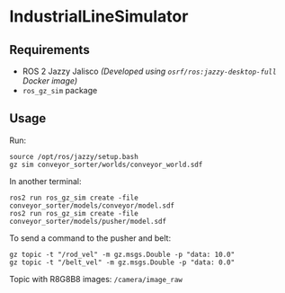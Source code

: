 # IndustrialLineSimulator
## Requirements
- ROS 2 Jazzy Jalisco 
*(Developed using `osrf/ros:jazzy-desktop-full` Docker image)*
- `ros_gz_sim` package
## Usage
Run:
```
source /opt/ros/jazzy/setup.bash
gz sim conveyor_sorter/worlds/conveyor_world.sdf
```
In another terminal:
```
ros2 run ros_gz_sim create -file conveyor_sorter/models/conveyor/model.sdf
ros2 run ros_gz_sim create -file conveyor_sorter/models/pusher/model.sdf
```
To send a command to the pusher and belt:
```
gz topic -t "/rod_vel" -m gz.msgs.Double -p "data: 10.0"
gz topic -t "/belt_vel" -m gz.msgs.Double -p "data: 0.0"
```
Topic with R8G8B8 images:
`/camera/image_raw`

